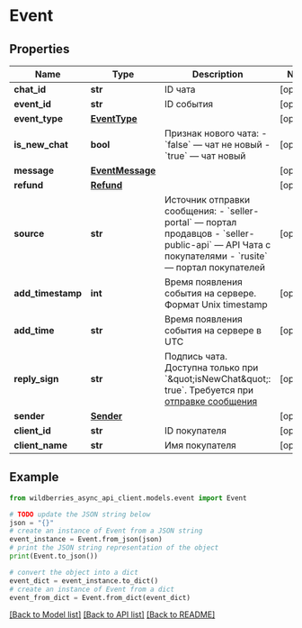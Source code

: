 # Event


## Properties

Name | Type | Description | Notes
------------ | ------------- | ------------- | -------------
**chat_id** | **str** | ID чата | [optional] 
**event_id** | **str** | ID события | [optional] 
**event_type** | [**EventType**](EventType.md) |  | [optional] 
**is_new_chat** | **bool** | Признак нового чата: - &#x60;false&#x60; — чат не новый  - &#x60;true&#x60; — чат новый  | [optional] 
**message** | [**EventMessage**](EventMessage.md) |  | [optional] 
**refund** | [**Refund**](Refund.md) |  | [optional] 
**source** | **str** | Источник отправки сообщения:  - &#x60;seller-portal&#x60; — портал продавцов  - &#x60;seller-public-api&#x60; — API Чата с покупателями   - &#x60;rusite&#x60; — портал покупателей  | [optional] 
**add_timestamp** | **int** | Время появления события на сервере. Формат Unix timestamp | [optional] 
**add_time** | **str** | Время появления события на сервере в UTC | [optional] 
**reply_sign** | **str** | Подпись чата. Доступна только при &#x60;\&quot;isNewChat\&quot;: true&#x60;. Требуется при [отправке сообщения](./#/paths/~1api~1v1~1seller~1message/post)  | [optional] 
**sender** | [**Sender**](Sender.md) |  | [optional] 
**client_id** | **str** | ID покупателя | [optional] 
**client_name** | **str** | Имя покупателя | [optional] 

## Example

```python
from wildberries_async_api_client.models.event import Event

# TODO update the JSON string below
json = "{}"
# create an instance of Event from a JSON string
event_instance = Event.from_json(json)
# print the JSON string representation of the object
print(Event.to_json())

# convert the object into a dict
event_dict = event_instance.to_dict()
# create an instance of Event from a dict
event_from_dict = Event.from_dict(event_dict)
```
[[Back to Model list]](../README.md#documentation-for-models) [[Back to API list]](../README.md#documentation-for-api-endpoints) [[Back to README]](../README.md)


